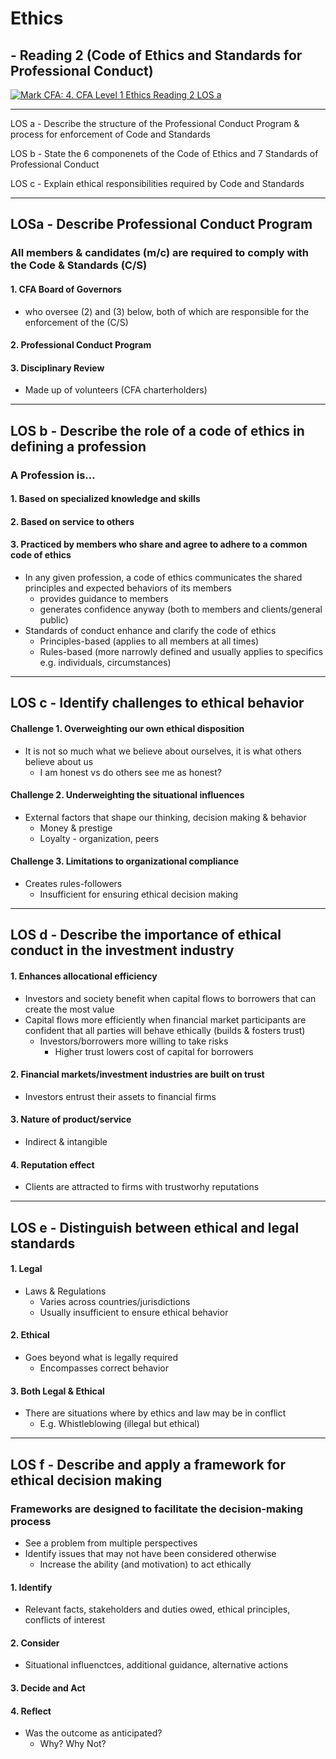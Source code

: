 # Ethics 
## - Reading 2 (Code of Ethics and Standards for Professional Conduct)
[![Mark CFA: 4. CFA Level 1 Ethics Reading 2 LOS a](http://img.youtube.com/vi/YOUTUBE_VIDEO_ID_HERE/0.jpg)](https://www.youtube.com/watch?v=qyl7df1Q2QI&index=6&list=PLM9WI-4yn8BLZ8PXrjSj-gRwBmX-S3uum)

***
LOS a - Describe the structure of the Professional Conduct Program & process for enforcement of Code and Standards

LOS b - State the 6 componenets of the Code of Ethics and 7 Standards of Professional Conduct

LOS c - Explain ethical responsibilities required by Code and Standards
***

## LOSa - Describe Professional Conduct Program

### All members & candidates (m/c) are required to comply with the Code & Standards (C/S)
#### 1. CFA Board of Governors
- who oversee (2) and (3) below, both of which are responsible for the enforcement of the (C/S)
#### 2. Professional Conduct Program
#### 3. Disciplinary Review
- Made up of volunteers (CFA charterholders)
 
* * *
## LOS b - Describe the role of a code of ethics in defining a profession
### A Profession is...
#### 1. Based on specialized knowledge and skills
#### 2. Based on service to others
#### 3. Practiced by members who share and agree to adhere to a common code of ethics
- In any given profession, a code of ethics communicates the shared principles and expected behaviors of its members
    - provides guidance to members
    - generates confidence anyway (both to members and clients/general public)
- Standards of conduct enhance and clarify the code of ethics
    - Principles-based (applies to all members at all times)
    - Rules-based (more narrowly defined and usually applies to specifics e.g. individuals, circumstances)
    
* * *
## LOS c - Identify challenges to ethical behavior
#### Challenge 1. Overweighting our own ethical disposition
- It is not so much what we believe about ourselves, it is what others believe about us
    - I am honest vs do others see me as honest?
#### Challenge 2. Underweighting the situational influences
- External factors that shape our thinking, decision making & behavior
    - Money & prestige
    - Loyalty - organization, peers
#### Challenge 3. Limitations to organizational compliance
- Creates rules-followers
    - Insufficient for ensuring ethical decision making

* * * 
## LOS d - Describe the importance of ethical conduct in the investment industry
#### 1.  Enhances allocational efficiency
- Investors and society benefit when capital flows to borrowers that can create the most value
- Capital flows more efficiently when financial market participants are confident that all parties will behave ethically (builds & fosters trust)
    - Investors/borrowers more willing to take risks
        - Higher trust lowers cost of capital for borrowers
#### 2. Financial markets/investment industries are built on trust
- Investors entrust their assets to financial firms
#### 3. Nature of product/service
- Indirect & intangible
#### 4. Reputation effect
- Clients are attracted to firms with trustworhy reputations

* * * 
## LOS e - Distinguish between ethical and legal standards
#### 1.  Legal
- Laws & Regulations
    - Varies across countries/jurisdictions
    - Usually insufficient to ensure ethical behavior
#### 2. Ethical
- Goes beyond what is legally required
    - Encompasses correct behavior
#### 3. Both Legal & Ethical
- There are situations where by ethics and law may be in conflict
    - E.g. Whistleblowing (illegal but ethical)
 
* * * 
## LOS f - Describe and apply a framework for ethical decision making
### Frameworks are designed to facilitate the decision-making process
- See a problem from multiple perspectives
- Identify issues that may not have been considered otherwise
    - Increase the ability (and motivation) to act ethically
#### 1. Identify
- Relevant facts, stakeholders and duties owed, ethical principles, conflicts of interest
#### 2. Consider
- Situational influenctces, additional guidance, alternative actions
#### 3. Decide and Act
#### 4. Reflect
- Was the outcome as anticipated?
    - Why? Why Not?
